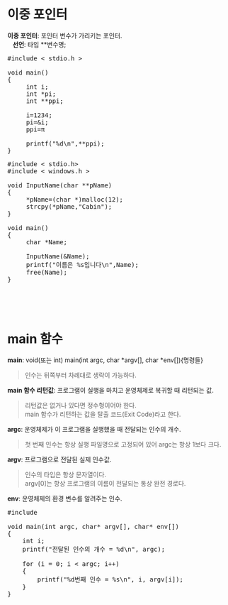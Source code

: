 # 이중 포인터
**이중 포인터**: 포인터 변수가 가리키는 포인터.  
&nbsp;&nbsp;&nbsp;**선언**: 타입 **변수명;
<pre>#include < stdio.h >

void main()
{
     int i;
     int *pi;
     int **ppi;
 
     i=1234;
     pi=&i;
     ppi=&pi;

     printf("%d\n",**ppi);
}</pre>
<pre>#include < stdio.h>
#include < windows.h >

void InputName(char **pName)
{
     *pName=(char *)malloc(12);
     strcpy(*pName,"Cabin");
}

void main()
{
     char *Name;

     InputName(&Name);
     printf("이름은 %s입니다\n",Name);
     free(Name);
}</pre><br><br><br>

# main 함수
**main**: void(또는 int) main(int argc, char *argv[], char *env[]){명령들}  
> 인수는 뒤쪽부터 차례대로 생략이 가능하다.

**main 함수 리턴값**: 프로그램이 실행을 마치고 운영체제로 복귀할 때 리턴되는 값.  
> 리턴값은 없거나 있다면 정수형이어야 한다.  
> main 함수가 리턴하는 값을 탈출 코드(Exit Code)라고 한다.

**argc**: 운영체제가 이 프로그램을 실행했을 때 전달되는 인수의 개수.  
> 첫 번째 인수는 항상 실행 파일명으로 고정되어 있어 argc는 항상 1보다 크다.

**argv**: 프로그램으로 전달된 실제 인수값.  
> 인수의 타입은 항상 문자열이다.  
> argv[0]는 항상 프로그램의 이름이 전달되는 통상 완전 경로다.

**env**: 운영체제의 환경 변수를 알려주는 인수.
<pre>#include <stdio.h>

void main(int argc, char* argv[], char* env[])
{
    int i;
    printf("전달된 인수의 개수 = %d\n", argc);

    for (i = 0; i < argc; i++)
    {
        printf("%d번째 인수 = %s\n", i, argv[i]);
    }
}</pre>
